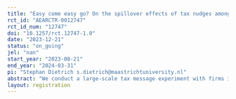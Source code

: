 ```yaml
---
title: "Easy come easy go? On the spillover effects of tax nudges among firms in Kampala"
rct_id: "AEARCTR-0012747"
rct_id_num: "12747"
doi: "10.1257/rct.12747-1.0"
date: "2023-12-21"
status: "on_going"
jel: "nan"
start_year: "2023-08-21"
end_year: "2024-03-31"
pi: "Stephan Dietrich s.dietrich@maastrichtuniversity.nl"
abstract: "We conduct a large-scale tax message experiment with firms in Kampala, Uganda. For the experiment, we compiled a unique database by merging business tax information from the Uganda Revenue Authority and trade license information from the Kampala Capital City Authority. This novel database enables us to measure tax compliance in a multi-level tax system. Our sampling frame consists of 65,269 firms. These firms are allocated to a control group that does not receive a message, firms that receive a deterrence message either through KCCA or URA, firms that receive the message through both tax authorities, and firms that receive a message highlighting enforcement coordination between the tax authorities. We test whether (i) the effects of a prior message experiment persist four years post-intervention; (ii) the effects replicate after repeating the original intervention; (iii) the intervention shows different effects when applied to larger firms or previously non-compliant firms; (iv) the intervention shows similar effects when applied to local taxes paid by the same population of firms; and (v) whether treatment effects at one tax tier crowd out compliance at the other tier."
layout: registration
---
```


